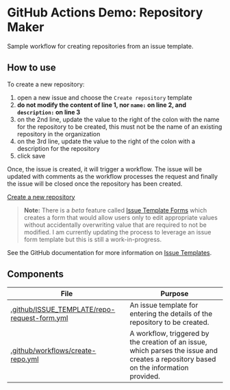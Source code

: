 # GitHub Actions Demo: Repository Maker

Sample workflow for creating repositories from an issue template.

## How to use
To create a new repository:
1. open a new issue and choose the `Create repository` template
2. **do not modify the content of line 1, nor `name:` on line 2, and `description:` on line 3**
3. on the 2nd line, update the value to the right of the colon with the name for the repository to be created, this must not be the name of an existing repository in the organization
3. on the 3rd line, update the value to the right of the colon with a description for the repository
4. click save

Once, the issue is created, it will trigger a workflow.  The issue will be updated with comments as the workflow processes the request and finally the issue will be closed once the repository has been created.

[Create a new repository](https://github.com/US-SouthOU-Demo/gha-demo-repo-maker/issues/new?assignees=&labels=automation&template=create-repo-and-teams.md&title=Create+repository)

> **Note:**
> There is a *beta* feature called [Issue Template Forms](https://docs.github.com/en/communities/using-templates-to-encourage-useful-issues-and-pull-requests/syntax-for-issue-forms) which creates a form that would allow users only to edit appropriate values without accidentally overwriting value that are required to not be modified.  I am currently updating the process to leverage an issue form template but this is still a work-in-progress.

See the GitHub documentation for more information on [Issue Templates](https://docs.github.com/en/communities/using-templates-to-encourage-useful-issues-and-pull-requests/about-issue-and-pull-request-templates).

## Components

File|Purpose
---|---
[.github/ISSUE_TEMPLATE/repo-request-form.yml](https://github.com/US-SouthOU-Demo/gha-demo-repo-maker/blob/main/.github/ISSUE_TEMPLATE/repo-request-form.md)|An issue template for entering the details of the repository to be created.
[.github/workflows/create-repo.yml](https://github.com/US-SouthOU-Demo/gha-demo-repo-maker/blob/main/.github/workflows/create-repo.yml)|A workflow, triggered by the creation of an issue, which parses the issue and creates a repository based on the information provided.
